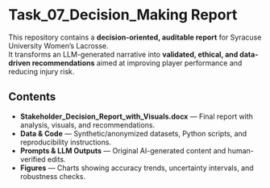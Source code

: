 # Task_07_Decision_Making Report

This repository contains a **decision-oriented, auditable report** for Syracuse University Women’s Lacrosse.  
It transforms an LLM-generated narrative into **validated, ethical, and data-driven recommendations** aimed at improving player performance and reducing injury risk.

## Contents
- **Stakeholder_Decision_Report_with_Visuals.docx** — Final report with analysis, visuals, and recommendations.
- **Data & Code** — Synthetic/anonymized datasets, Python scripts, and reproducibility instructions.
- **Prompts & LLM Outputs** — Original AI-generated content and human-verified edits.
- **Figures** — Charts showing accuracy trends, uncertainty intervals, and robustness checks.

